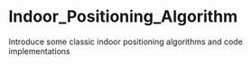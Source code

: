 # Indoor_Positioning_Algorithm
Introduce some classic indoor positioning algorithms and code implementations 

